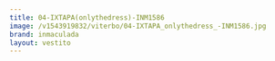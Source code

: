 ```yaml
---
title: 04-IXTAPA(onlythedress)-INM1586
image: /v1543919832/viterbo/04-IXTAPA_onlythedress_-INM1586.jpg
brand: inmaculada
layout: vestito
---
```


